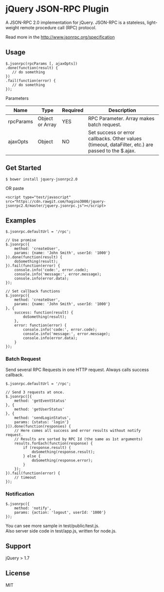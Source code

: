 # jQuery JSON-RPC Plugin

A JSON-RPC 2.0 implementation for jQuery.
JSON-RPC is a stateless, light-weight remote procedure call (RPC) protocol.

Read more in the <http://www.jsonrpc.org/specification>

## Usage

```
$.jsonrpc(rpcParams [, ajaxOpts])
.done(function(result) {
   // do something
})
.fail(function(error) {
   // do something
});
```

Parameters

Name | Type | Required | Description
--- | --- | --- | ---
rpcParams | Object or Array | YES | RPC Parameter. Array makes batch request.
ajaxOpts | Object | NO | Set success or error callbacks. Other values (timeout, dataFilter, etc.) are passed to the $.ajax.


## Get Started

```
$ bower install jquery-jsonrpc2.0
```

OR paste

```
<script type="test/javascript" src="https://cdn.rawgit.com/hagino3000/jquery-jsonrpc2.0/master/jquery.jsonrpc.js"></script>
```

## Examples

```
$.jsonrpc.defaultUrl = '/rpc';

// Use promise
$.jsonrpc({
    method: 'createUser',
    params: {name: 'John Smith', userId: '1000'}
}).done(function(result) {
    doSomething(result);
}).fail(function(error) {
    console.info('code:', error.code);
    console.info('message:', error.message);
    console.info(error.data);
});

// Set callback functions
$.jsonrpc({
    method: 'createUser',
    params: {name: 'John Smith', userId: '1000'}
}, {
    success: function(result) {
        doSomething(result);
    },
    error: function(error) {
        console.info('code:', error.code);
        console.info('message:', error.message);
        console.info(error.data);
    }
});
```

### Batch Request

Send several RPC Requests in one HTTP request. Always calls success callback.

```
$.jsonrpc.defaultUrl = '/rpc';

// Send 3 requests at once.
$.jsonrpc([{
    method: 'getEventStatus'
}, {
    method: 'getUserStatus'
}, {
    method: 'sendLoginStatus',
    params: {status: 'login'}
}]).done(function(responses) {
    // Here comes all success and error results without notify request.
    // Results are sorted by RPC Id (the same as 1st arguments)
    results.forEach(function(response) {
        if (response.result) {
            doSomething(response.result);
        } else {
            doSomething(response.error);
        }
    });
}).fail(function(error) {
    // timeout
});
```

### Notification

```
$.jsonrpc({
    method: 'notify',
    params: {action: 'logout', userId: '1000'}
});
```

You can see more sample in test/public/test.js.  
Also server side code in test/app.js, written for node.js.

## Support

jQuery > 1.7

## License

MIT
